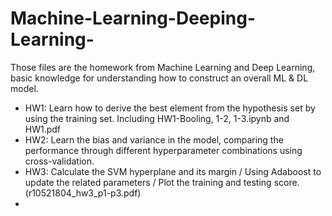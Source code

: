 # Machine-Learning-Deeping-Learning-
Those files are the homework from Machine Learning and Deep Learning, basic knowledge for understanding how to construct an overall ML &amp; DL model.

- HW1: Learn how to derive the best element from the hypothesis set by using the training set. Including HW1-Booling, 1-2, 1-3.ipynb and HW1.pdf
- HW2: Learn the bias and variance in the model, comparing the performance through different hyperparameter combinations using cross-validation.
- HW3: Calculate the SVM hyperplane and its margin / Using Adaboost to update the related parameters / Plot the training and testing score. (r10521804_hw3_p1-p3.pdf)
- 
